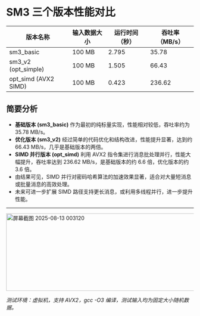 # SM3 三个版本性能对比

| 版本名称       | 输入数据大小       | 运行时间（秒） | 吞吐率（MB/s）   |
| -------------- | ------------------ | -------------- | ---------------- |
| sm3_basic      | 100 MB             | 2.795          | 35.78            |
| sm3_v2 (opt_simple) | 100 MB         | 1.505          | 66.43            |
| opt_simd (AVX2 SIMD) | 100 MB          | 0.423          | 236.62           |

## 简要分析

- **基础版本 (sm3_basic)** 作为最初的纯标量实现，性能相对较低，吞吐率约为 35.78 MB/s。
- **优化版本 (sm3_v2)** 经过简单的代码优化和结构改进，性能提升显著，达到约 66.43 MB/s，几乎是基础版本的两倍。
- **SIMD 并行版本 (opt_simd)** 利用 AVX2 指令集进行消息批处理并行，性能大幅提升，吞吐率达到 236.62 MB/s，是基础版本的约 6.6 倍，优化版本的约 3.6 倍。
- 由结果可见，SIMD 并行对密码哈希算法的加速效果显著，适合对大量短消息或批量消息的高效处理。
- 未来可进一步扩展 SIMD 路径支持更长消息，或利用多线程并行，进一步提升性能。

---
<img width="745" height="208" alt="屏幕截图 2025-08-13 003120" src="https://github.com/user-attachments/assets/e5675b9b-9789-4875-8596-e65367775eee" />

*测试环境：虚拟机，支持 AVX2，gcc -O3 编译，测试输入均为固定大小随机数据。*
